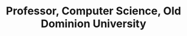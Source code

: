 ---
order_number: 2
name: "Dr. Jian Wu"
role: "Co-PI"
title: "Professor, Computer Science, Old Dominion University"
bio: "My research ..."
img: "jian-wu.png"
collection: team
---